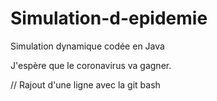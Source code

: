 # Simulation-d-epidemie


Simulation dynamique codée en Java

J'espère que le coronavirus va gagner.

// Rajout d'une ligne avec la git bash